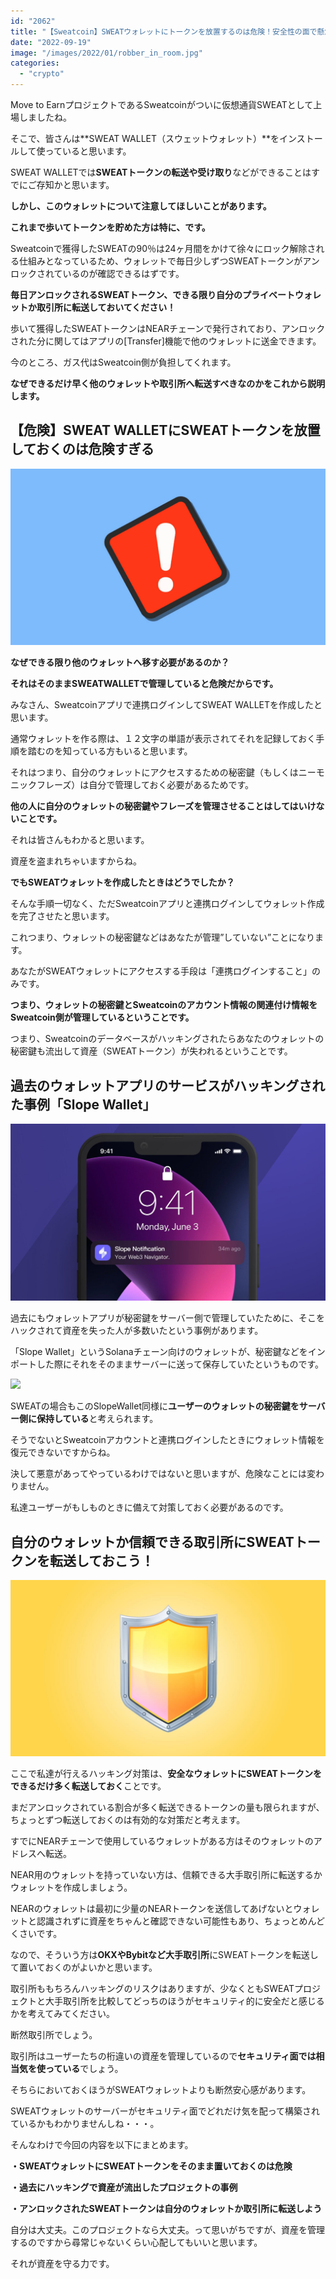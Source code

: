 ```yaml
---
id: "2062"
title: "【Sweatcoin】SWEATウォレットにトークンを放置するのは危険！安全性の面で懸念アリ！"
date: "2022-09-19"
image: "/images/2022/01/robber_in_room.jpg"
categories: 
  - "crypto"
---
```


Move to EarnプロジェクトであるSweatcoinがついに仮想通貨SWEATとして上場しましたね。

そこで、皆さんは**SWEAT WALLET（スウェットウォレット）**をインストールして使っていると思います。

SWEAT WALLETでは**SWEATトークンの転送や受け取り**などができることはすでにご存知かと思います。

**しかし、このウォレットについて注意してほしいことがあります。**

**これまで歩いてトークンを貯めた方は特に、です。**

Sweatcoinで獲得したSWEATの90％は24ヶ月間をかけて徐々にロック解除される仕組みとなっているため、ウォレットで毎日少しずつSWEATトークンがアンロックされているのが確認できるはずです。

**毎日アンロックされるSWEATトークン、できる限り自分のプライベートウォレットか取引所に転送しておいてください！**

歩いて獲得したSWEATトークンはNEARチェーンで発行されており、アンロックされた分に関してはアプリの\[Transfer\]機能で他のウォレットに送金できます。

今のところ、ガス代はSweatcoin側が負担してくれます。

**なぜできるだけ早く他のウォレットや取引所へ転送すべきなのかをこれから説明します。**

## 【危険】SWEAT WALLETにSWEATトークンを放置しておくのは危険すぎる

![](/images/2022/08/info-red.jpg)

**なぜできる限り他のウォレットへ移す必要があるのか？**

**それはそのままSWEATWALLETで管理していると危険だからです。**

みなさん、Sweatcoinアプリで連携ログインしてSWEAT WALLETを作成したと思います。

通常ウォレットを作る際は、１２文字の単語が表示されてそれを記録しておく手順を踏むのを知っている方もいると思います。

それはつまり、自分のウォレットにアクセスするための秘密鍵（もしくはニーモニックフレーズ）は自分で管理しておく必要があるためです。

**他の人に自分のウォレットの秘密鍵やフレーズを管理させることはしてはいけないことです。**

それは皆さんもわかると思います。

資産を盗まれちゃいますからね。

**でもSWEATウォレットを作成したときはどうでしたか？**

そんな手順一切なく、ただSweatcoinアプリと連携ログインしてウォレット作成を完了させたと思います。

これつまり、ウォレットの秘密鍵などはあなたが管理”していない”ことになります。

あなたがSWEATウォレットにアクセスする手段は「連携ログインすること」のみです。

**つまり、ウォレットの秘密鍵とSweatcoinのアカウント情報の関連付け情報をSweatcoin側が管理しているということです。**

つまり、Sweatcoinのデータベースがハッキングされたらあなたのウォレットの秘密鍵も流出して資産（SWEATトークン）が失われるということです。

## 過去のウォレットアプリのサービスがハッキングされた事例「Slope Wallet」

![](/images/2022/09/slopewallet-nav-notif.jpg)

過去にもウォレットアプリが秘密鍵をサーバー側で管理していたために、そこをハックされて資産を失った人が多数いたという事例があります。

「Slope Wallet」というSolanaチェーン向けのウォレットが、秘密鍵などをインポートした際にそれをそのままサーバーに送って保存していたというものです。

![](https://i.gyazo.com/bf0393daf857513d11000f1eb6b0f383.jpg)

SWEATの場合もこのSlopeWallet同様に**ユーザーのウォレットの秘密鍵をサーバー側に保持している**と考えられます。

そうでないとSweatcoinアカウントと連携ログインしたときにウォレット情報を復元できないですからね。

決して悪意があってやっているわけではないと思いますが、危険なことには変わりません。

私達ユーザーがもしものときに備えて対策しておく必要があるのです。

## 自分のウォレットか信頼できる取引所にSWEATトークンを転送しておこう！

![](/images/2022/03/yellow_protect.jpg)

ここで私達が行えるハッキング対策は、**安全なウォレットにSWEATトークンをできるだけ多く転送しておく**ことです。

まだアンロックされている割合が多く転送できるトークンの量も限られますが、ちょっとずつ転送しておくのは有効的な対策だと考えます。

すでにNEARチェーンで使用しているウォレットがある方はそのウォレットのアドレスへ転送。

NEAR用のウォレットを持っていない方は、信頼できる大手取引所に転送するかウォレットを作成しましょう。

NEARのウォレットは最初に少量のNEARトークンを送信してあげないとウォレットと認識されずに資産をちゃんと確認できない可能性もあり、ちょっとめんどくさいです。

なので、そういう方は**OKXやBybitなど大手取引所**にSWEATトークンを転送して置いておくのがよいかと思います。

取引所ももちろんハッキングのリスクはありますが、少なくともSWEATプロジェクトと大手取引所を比較してどっちのほうがセキュリティ的に安全だと感じるかを考えてみてください。

断然取引所でしょう。

取引所はユーザーたちの桁違いの資産を管理しているので**セキュリティ面では相当気を使っている**でしょう。

そちらにおいておくほうがSWEATウォレットよりも断然安心感があります。

SWEATウォレットのサーバーがセキュリティ面でどれだけ気を配って構築されているかもわかりませんしね・・・。

そんなわけで今回の内容を以下にまとめます。

**・SWEATウォレットにSWEATトークンをそのまま置いておくのは危険**

**・過去にハッキングで資産が流出したプロジェクトの事例**

**・アンロックされたSWEATトークンは自分のウォレットか取引所に転送しよう**

自分は大丈夫。このプロジェクトなら大丈夫。って思いがちですが、資産を管理するのですから尋常じゃないくらい心配してもいいと思います。

それが資産を守る力です。
